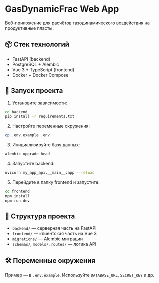# GasDynamicFrac Web App

Веб-приложение для расчётов газодинамического воздействия на продуктивные пласты.

## 📦 Стек технологий

- FastAPI (backend)
- PostgreSQL + Alembic
- Vue 3 + TypeScript (frontend)
- Docker + Docker Compose

## 🚀 Запуск проекта

1. Установите зависимости:

```bash
cd backend
pip install -r requirements.txt
```

2. Настройте переменные окружения:

```bash
cp .env.example .env
```

3. Инициализируйте базу данных:

```bash
alembic upgrade head
```

4. Запустите backend:

```bash
uvicorn my_app_api.__main__:app --reload
```

5. Перейдите в папку frontend и запустите:

```bash
cd frontend
npm install
npm run dev
```

## 📁 Структура проекта

- `backend/` — серверная часть на FastAPI
- `frontend/` — клиентская часть на Vue 3
- `migrations/` — Alembic миграции
- `schemas/`, `models/`, `routes/` — логика API

## 🛠 Переменные окружения

Пример — в `.env.example`. Используйте `DATABASE_URL`, `SECRET_KEY` и др.


